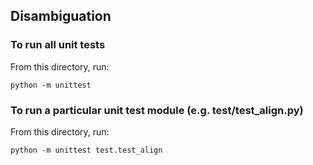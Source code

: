 Disambiguation
--------------

### To run all unit tests

From this directory, run: 
    
    python -m unittest

### To run a particular unit test module (e.g. test/test_align.py)

From this directory, run:

    python -m unittest test.test_align
    
    